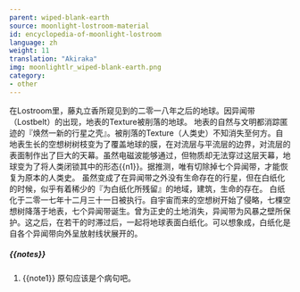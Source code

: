```yaml
---
parent: wiped-blank-earth
source: moonlight-lostroom-material
id: encyclopedia-of-moonlight-lostroom
language: zh
weight: 11
translation: "Akiraka"
img: moonlightlr_wiped-blank-earth.png
category:
- other
---
```


在Lostroom里，藤丸立香所窥见到的二零一八年之后的地球。因异闻带（Lostbelt）的出现，地表的Texture被削落的地球。
地表的自然与文明都消踪匿迹的『焕然一新的行星之壳』。被削落的Texture（人类史）不知消失至何方。自地表生长的空想树树枝变为了覆盖地球的膜，在对流层与平流层的边界，对流层的表面制作出了巨大的天幕。虽然电磁波能够通过，但物质却无法穿过这层天幕，地球变为了将人类闭锁其中的形态{{n1}}。据推测，唯有切除掉七个异闻带，才能恢复为原本的人类史。
虽然变成了在异闻带之外没有生命存在的行星，但在白纸化的时候，似乎有着稀少的『为白纸化所残留』的地域，建筑，生命的存在。
白纸化于二零一七年十二月三十一日被执行。自宇宙而来的空想树开始了侵略，七棵空想树降落于地表，七个异闻带诞生。曾为正史的土地消失，异闻带为风暴之壁所保护。这之后，在若干的时滞过后，一起将地球表面白纸化。可以想象成，白纸化是自各个异闻带向外呈放射线状展开的。

##### {{notes}}

1. {{note1}} 原句应该是个病句吧。
